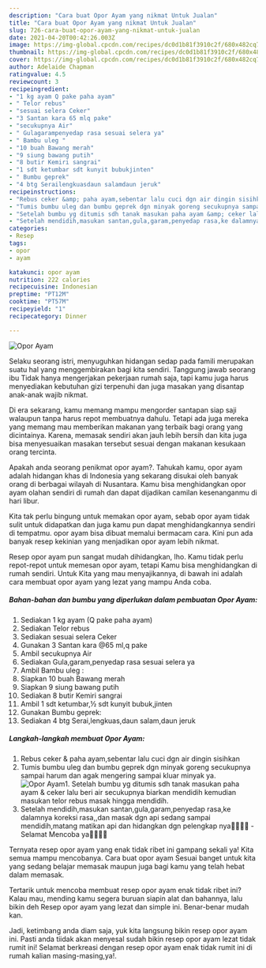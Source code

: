 ```yaml
---
description: "Cara buat Opor Ayam yang nikmat Untuk Jualan"
title: "Cara buat Opor Ayam yang nikmat Untuk Jualan"
slug: 726-cara-buat-opor-ayam-yang-nikmat-untuk-jualan
date: 2021-04-20T00:42:26.003Z
image: https://img-global.cpcdn.com/recipes/dc0d1b81f3910c2f/680x482cq70/opor-ayam-foto-resep-utama.jpg
thumbnail: https://img-global.cpcdn.com/recipes/dc0d1b81f3910c2f/680x482cq70/opor-ayam-foto-resep-utama.jpg
cover: https://img-global.cpcdn.com/recipes/dc0d1b81f3910c2f/680x482cq70/opor-ayam-foto-resep-utama.jpg
author: Adelaide Chapman
ratingvalue: 4.5
reviewcount: 3
recipeingredient:
- "1 kg ayam Q pake paha ayam"
- " Telor rebus"
- "sesuai selera Ceker"
- "3 Santan kara 65 mlq pake"
- "secukupnya Air"
- " Gulagarampenyedap rasa sesuai selera ya"
- " Bambu uleg "
- "10 buah Bawang merah"
- "9 siung bawang putih"
- "8 butir Kemiri sangrai"
- "1 sdt ketumbar sdt kunyit bubukjinten"
- " Bumbu geprek"
- "4 btg Serailengkuasdaun salamdaun jeruk"
recipeinstructions:
- "Rebus ceker &amp; paha ayam,sebentar lalu cuci dgn air dingin sisihkan"
- "Tumis bumbu uleg dan bumbu geprek dgn minyak goreng secukupnya sampai harum dan agak mengering sampai kluar minyak ya."
- "Setelah bumbu yg ditumis sdh tanak masukan paha ayam &amp; ceker lalu beri air secukupnya biarkan mendidih kemudian masukan telor rebus masak hingga mendidih."
- "Setelah mendidih,masukan santan,gula,garam,penyedap rasa,ke dalamnya koreksi rasa,,dan masak dgn api sedang sampai mendidih,matang matikan api dan hidangkan dgn pelengkap nya🙏🏻💜💜 Selamat Mencoba ya👌🏻👌🏻"
categories:
- Resep
tags:
- opor
- ayam

katakunci: opor ayam 
nutrition: 222 calories
recipecuisine: Indonesian
preptime: "PT12M"
cooktime: "PT57M"
recipeyield: "1"
recipecategory: Dinner

---
```



![Opor Ayam](https://img-global.cpcdn.com/recipes/dc0d1b81f3910c2f/680x482cq70/opor-ayam-foto-resep-utama.jpg)

Selaku seorang istri, menyuguhkan hidangan sedap pada famili merupakan suatu hal yang menggembirakan bagi kita sendiri. Tanggung jawab seorang ibu Tidak hanya mengerjakan pekerjaan rumah saja, tapi kamu juga harus menyediakan kebutuhan gizi terpenuhi dan juga masakan yang disantap anak-anak wajib nikmat.

Di era  sekarang, kamu memang mampu mengorder santapan siap saji walaupun tanpa harus repot membuatnya dahulu. Tetapi ada juga mereka yang memang mau memberikan makanan yang terbaik bagi orang yang dicintainya. Karena, memasak sendiri akan jauh lebih bersih dan kita juga bisa menyesuaikan masakan tersebut sesuai dengan makanan kesukaan orang tercinta. 



Apakah anda seorang penikmat opor ayam?. Tahukah kamu, opor ayam adalah hidangan khas di Indonesia yang sekarang disukai oleh banyak orang di berbagai wilayah di Nusantara. Kamu bisa menghidangkan opor ayam olahan sendiri di rumah dan dapat dijadikan camilan kesenanganmu di hari libur.

Kita tak perlu bingung untuk memakan opor ayam, sebab opor ayam tidak sulit untuk didapatkan dan juga kamu pun dapat menghidangkannya sendiri di tempatmu. opor ayam bisa dibuat memalui bermacam cara. Kini pun ada banyak resep kekinian yang menjadikan opor ayam lebih nikmat.

Resep opor ayam pun sangat mudah dihidangkan, lho. Kamu tidak perlu repot-repot untuk memesan opor ayam, tetapi Kamu bisa menghidangkan di rumah sendiri. Untuk Kita yang mau menyajikannya, di bawah ini adalah cara membuat opor ayam yang lezat yang mampu Anda coba.

<!--inarticleads1-->

##### Bahan-bahan dan bumbu yang diperlukan dalam pembuatan Opor Ayam:

1. Sediakan 1 kg ayam (Q pake paha ayam)
1. Sediakan  Telor rebus
1. Sediakan sesuai selera Ceker
1. Gunakan 3 Santan kara @65 ml,q pake
1. Ambil secukupnya Air
1. Sediakan  Gula,garam,penyedap rasa sesuai selera ya
1. Ambil  Bambu uleg :
1. Siapkan 10 buah Bawang merah
1. Siapkan 9 siung bawang putih
1. Sediakan 8 butir Kemiri sangrai
1. Ambil 1 sdt ketumbar,½ sdt kunyit bubuk,jinten
1. Gunakan  Bumbu geprek:
1. Sediakan 4 btg Serai,lengkuas,daun salam,daun jeruk




<!--inarticleads2-->

##### Langkah-langkah membuat Opor Ayam:

1. Rebus ceker &amp; paha ayam,sebentar lalu cuci dgn air dingin sisihkan
1. Tumis bumbu uleg dan bumbu geprek dgn minyak goreng secukupnya sampai harum dan agak mengering sampai kluar minyak ya.
<img src="//assets-global.cpcdn.com/assets/icons/button_play-2c75c40dde080a61004c1f40b05d8f140eaff45d7e9e6481dc71c63d2e7c4909.png" alt="Opor Ayam">1. Setelah bumbu yg ditumis sdh tanak masukan paha ayam &amp; ceker lalu beri air secukupnya biarkan mendidih kemudian masukan telor rebus masak hingga mendidih.
1. Setelah mendidih,masukan santan,gula,garam,penyedap rasa,ke dalamnya koreksi rasa,,dan masak dgn api sedang sampai mendidih,matang matikan api dan hidangkan dgn pelengkap nya🙏🏻💜💜 - Selamat Mencoba ya👌🏻👌🏻




Ternyata resep opor ayam yang enak tidak ribet ini gampang sekali ya! Kita semua mampu mencobanya. Cara buat opor ayam Sesuai banget untuk kita yang sedang belajar memasak maupun juga bagi kamu yang telah hebat dalam memasak.

Tertarik untuk mencoba membuat resep opor ayam enak tidak ribet ini? Kalau mau, mending kamu segera buruan siapin alat dan bahannya, lalu bikin deh Resep opor ayam yang lezat dan simple ini. Benar-benar mudah kan. 

Jadi, ketimbang anda diam saja, yuk kita langsung bikin resep opor ayam ini. Pasti anda tiidak akan menyesal sudah bikin resep opor ayam lezat tidak rumit ini! Selamat berkreasi dengan resep opor ayam enak tidak rumit ini di rumah kalian masing-masing,ya!.

